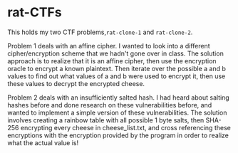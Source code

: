 # rat-CTFs

This holds my two CTF problems,`rat-clone-1` and `rat-clone-2`.

Problem 1 deals with an affine cipher. I wanted to look into a different cipher/encryption scheme that we hadn't gone over in class. The solution approach is to realize that it is an affine cipher, then use the encryption oracle to encrypt a known plaintext. Then iterate over the possible a and b values to find out what values of a and b were used to encrypt it, then use these values to decrypt the encrypted cheese.

Problem 2 deals with an insufficiently salted hash. I had heard about salting hashes before and done research on these vulnerabilities before, and wanted to implement a simple version of these vulnerabilities. The solution involves creating a rainbow table with all possible 1 byte salts, then SHA-256 encrypting every cheese in cheese_list.txt, and cross referencing these encryptions with the encryption provided by the program in order to realize what the actual value is!
